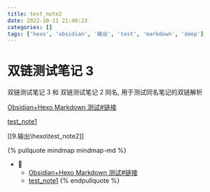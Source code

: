 ```yaml
---
title: test_note2
date: 2022-10-11 21:40:23
categories: []
tags: ['hexo', 'obsidian', '输出', 'test', 'markdown', 'deep']
---
```

# 双链测试笔记 3

双链测试笔记 3 和 双链测试笔记 2 同名, 用于测试同名笔记的双链解析

[Obsidian+Hexo Markdown 测试#链接](../07578cff2dd4bfd8c55f223f930878824a64ceaa/#链接)

[test_note1](../88126fb48eff3a2801350be86a88d44654485719)

[[9.输出\hexo\test_note2]]


{% pullquote mindmap mindmap-md %}
- 🔵
  - [Obsidian+Hexo Markdown 测试#链接](../07578cff2dd4bfd8c55f223f930878824a64ceaa/#链接)
  - [test_note1](../88126fb48eff3a2801350be86a88d44654485719)
{% endpullquote %}